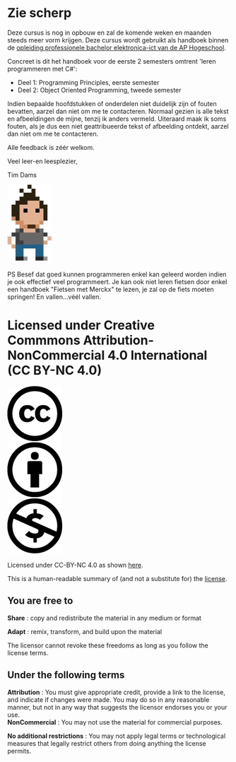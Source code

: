 # Zie scherp

Deze cursus is nog in opbouw en zal de komende weken en maanden steeds meer vorm krijgen. Deze cursus wordt gebruikt als handboek binnen de [opleiding professionele bachelor elektronica-ict van de AP Hogeschool](https://www.ap.be/opleiding/elektronica-ict).

Concreet is dit het handboek voor de eerste 2 semesters omtrent 'leren programmeren met C\#':

* Deel 1: Programming Principles, eerste semester
* Deel 2: Object Oriented Programming, tweede semester

Indien bepaalde hoofdstukken of onderdelen niet duidelijk zijn of fouten bevatten, aarzel dan niet om me te contacteren. Normaal gezien is alle tekst en afbeeldingen de mijne, tenzij ik anders vermeld. Uiteraard maak ik soms fouten, als je dus een niet geattribueerde tekst of afbeelding ontdekt, aarzel dan niet om me te contacteren.

Alle feedback is zéér welkom.

Veel leer-en leesplezier,

Tim Dams

![Logo ikke](/assets/0_intro/tdams.jpg)

PS Besef dat goed kunnen programmeren enkel kan geleerd worden indien je ook effectief veel programmeert. Je kan ook niet leren fietsen door enkel een handboek "Fietsen met Merckx" te lezen, je zal op de fiets moeten springen! En vallen...véél vallen.

# Licensed under Creative Commmons Attribution-NonCommercial 4.0 International \(CC BY-NC 4.0\)

![Licenicon](/assets/ccicon.png)  
![Licenicon](/assets/ccat.png)  
![Licenicon](/assets/ccnc.png)

Licensed under CC-BY-NC 4.0 as shown [here](LICENSE.MD).

This is a human-readable summary of \(and not a substitute for\) the [license](LICENSE.MD).

## You are free to

**Share** : copy and redistribute the material in any medium or format

**Adapt** : remix, transform, and build upon the material

The licensor cannot revoke these freedoms as long as you follow the license terms.

## Under the following terms

**Attribution** : You must give appropriate credit, provide a link to the license, and indicate if changes were made. You may do so in any reasonable manner, but not in any way that suggests the licensor endorses you or your use.  
**NonCommercial** : You may not use the material for commercial purposes.

**No additional restrictions** : You may not apply legal terms or technological measures that legally restrict others from doing anything the license permits.

